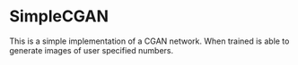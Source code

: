 # SimpleCGAN
This is a simple implementation of a CGAN network. When trained is able to generate images of user specified numbers.
